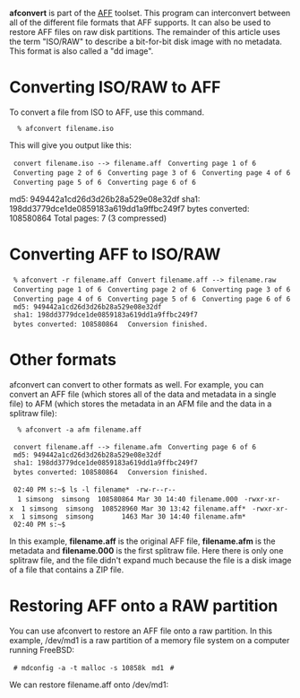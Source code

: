 **afconvert** is part of the [AFF](AFF "wikilink") toolset. This program
can interconvert between all of the different file formats that AFF
supports. It can also be used to restore AFF files on raw disk
partitions. The remainder of this article uses the term "ISO/RAW" to
describe a bit-for-bit disk image with no metadata. This format is also
called a "dd image".

# Converting ISO/RAW to AFF

To convert a file from ISO to AFF, use this command.

`  % afconvert filename.iso`

This will give you output like this:

` convert filename.iso --> filename.aff`
` Converting page 1 of 6`
` Converting page 2 of 6`
` Converting page 3 of 6`
` Converting page 4 of 6`
` Converting page 5 of 6`
` Converting page 6 of 6`

md5: 949442a1cd26d3d26b28a529e08e32df sha1:
198dd3779dce1de0859183a619dd1a9ffbc249f7 bytes converted: 108580864
Total pages: 7 (3 compressed)

# Converting AFF to ISO/RAW

` % afconvert -r filename.aff`
` Convert filename.aff --> filename.raw`
` Converting page 1 of 6`
` Converting page 2 of 6`
` Converting page 3 of 6`
` Converting page 4 of 6`
` Converting page 5 of 6`
` Converting page 6 of 6`
` md5: 949442a1cd26d3d26b28a529e08e32df`
` sha1: 198dd3779dce1de0859183a619dd1a9ffbc249f7`
` bytes converted: 108580864 `
` Conversion finished.`

# Other formats

afconvert can convert to other formats as well. For example, you can
convert an AFF file (which stores all of the data and metadata in a
single file) to AFM (which stores the metadata in an AFM file and the
data in a splitraw file):

`  % afconvert -a afm filename.aff`

` convert filename.aff --> filename.afm`
` Converting page 6 of 6`
` md5: 949442a1cd26d3d26b28a529e08e32df`
` sha1: 198dd3779dce1de0859183a619dd1a9ffbc249f7`
` bytes converted: 108580864 `
` Conversion finished.`

` 02:40 PM s:~$ ls -l filename*`
` -rw-r--r--  1 simsong  simsong  108580864 Mar 30 14:40 filename.000`
` -rwxr-xr-x  1 simsong  simsong  108528960 Mar 30 13:42 filename.aff*`
` -rwxr-xr-x  1 simsong  simsong       1463 Mar 30 14:40 filename.afm*`
` 02:40 PM s:~$ `

In this example, **filename.aff** is the original AFF file,
**filename.afm** is the metadata and **filename.000** is the first
splitraw file. Here there is only one splitraw file, and the file didn't
expand much because the file is a disk image of a file that contains a
ZIP file.

# Restoring AFF onto a RAW partition

You can use afconvert to restore an AFF file onto a raw partition. In
this example, /dev/md1 is a raw partition of a memory file system on a
computer running FreeBSD:

` # mdconfig -a -t malloc -s 10858k`
` md1`
` #`

We can restore filename.aff onto /dev/md1: